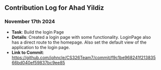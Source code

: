 ## Contribution Log for Ahad Yildiz

### November 17th 2024

- **Task**: Build the login Page
- **Details**: Created a login page with some functionality. LoginPage also has a direct route to the homepage. Also set the default view of the application to the login page. 
- **Link to Commit**: https://github.com/johncle/CS326Team7/commit/f9c1be968241f21383566bd040ef59837bc9ee85 
